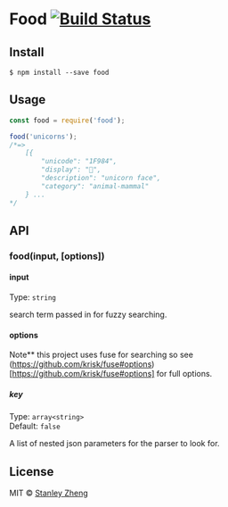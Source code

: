 # Food [![Build Status](https://travis-ci.org/stanzhengdev/npm-food.svg?branch=master)](https://travis-ci.org/stanzhengdev/Food)

>


## Install

```
$ npm install --save food
```


## Usage

```js
const food = require('food');

food('unicorns');
/*=>
    [{
        "unicode": "1F984",
        "display": "🦄",
        "description": "unicorn face",
        "category": "animal-mammal"
    } ...
*/
```


## API

### food(input, [options])

#### input

Type: `string`

search term passed in for fuzzy searching.

#### options
Note** this project uses fuse for searching so see (https://github.com/krisk/fuse#options)[https://github.com/krisk/fuse#options] for full options.
##### key

Type: `array<string>`<br>
Default: `false`

A list of nested json parameters for the parser to look for.


## License

MIT © [Stanley Zheng](https://github.com/stanzheng)
